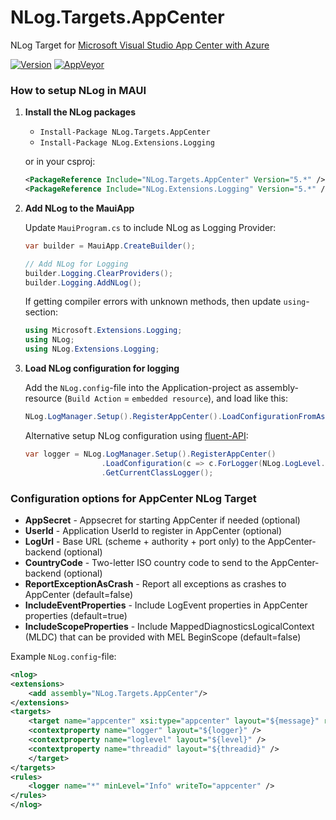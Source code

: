 # NLog.Targets.AppCenter
NLog Target for [Microsoft Visual Studio App Center with Azure](https://azure.microsoft.com/services/app-center/)

[![Version](https://badge.fury.io/nu/NLog.Targets.AppCenter.svg)](https://www.nuget.org/packages/NLog.Targets.AppCenter)
[![AppVeyor](https://img.shields.io/appveyor/ci/nlog/nlog-azureappcenter/master.svg)](https://ci.appveyor.com/project/nlog/nlog-azureappcenter/branch/master)

### How to setup NLog in MAUI

1) **Install the NLog packages**

   - `Install-Package NLog.Targets.AppCenter` 
   - `Install-Package NLog.Extensions.Logging` 
    
   or in your csproj:

    ```xml
    <PackageReference Include="NLog.Targets.AppCenter" Version="5.*" />
    <PackageReference Include="NLog.Extensions.Logging" Version="5.*" />
    ```

2) **Add NLog to the MauiApp**

   Update `MauiProgram.cs` to include NLog as Logging Provider: 
   ```csharp
   var builder = MauiApp.CreateBuilder();

   // Add NLog for Logging
   builder.Logging.ClearProviders();
   builder.Logging.AddNLog();
   ```

   If getting compiler errors with unknown methods, then update `using`-section:
   ```csharp
   using Microsoft.Extensions.Logging;
   using NLog;
   using NLog.Extensions.Logging;
   ```

3) **Load NLog configuration for logging**

   Add the `NLog.config`-file into the Application-project as assembly-resource (`Build Action` = `embedded resource`), and load like this:
   ```csharp
   NLog.LogManager.Setup().RegisterAppCenter().LoadConfigurationFromAssemblyResource(typeof(App).Assembly);
   ```
   Alternative setup NLog configuration using [fluent-API](https://github.com/NLog/NLog/wiki/Fluent-Configuration-API):
   ```csharp
   var logger = NLog.LogManager.Setup().RegisterAppCenter()
                    .LoadConfiguration(c => c.ForLogger(NLog.LogLevel.Debug).WriteToAppCenter())
                    .GetCurrentClassLogger();
   ```

### Configuration options for AppCenter NLog Target

- **AppSecret** - Appsecret for starting AppCenter if needed (optional)
- **UserId** - Application UserId to register in AppCenter (optional)
- **LogUrl** - Base URL (scheme + authority + port only) to the AppCenter-backend (optional)
- **CountryCode** - Two-letter ISO country code to send to the AppCenter-backend (optional)
- **ReportExceptionAsCrash** - Report all exceptions as crashes to AppCenter (default=false)
- **IncludeEventProperties** - Include LogEvent properties in AppCenter properties (default=true)
- **IncludeScopeProperties** - Include MappedDiagnosticsLogicalContext (MLDC) that can be provided with MEL BeginScope (default=false)

Example `NLog.config`-file:
```xml
<nlog>
<extensions>
    <add assembly="NLog.Targets.AppCenter"/>
</extensions>
<targets>
    <target name="appcenter" xsi:type="appcenter" layout="${message}" reportExceptionAsCrash="true">
	<contextproperty name="logger" layout="${logger}" />
	<contextproperty name="loglevel" layout="${level}" />
	<contextproperty name="threadid" layout="${threadid}" />
    </target>
</targets>
<rules>
    <logger name="*" minLevel="Info" writeTo="appcenter" />
</rules>
</nlog>
```
